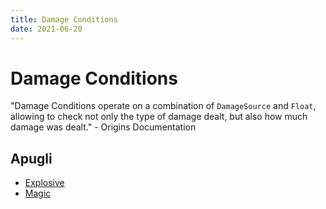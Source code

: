 ```yaml
---
title: Damage Conditions
date: 2021-06-20
---
```


# Damage Conditions

"Damage Conditions operate on a combination of `DamageSource` and `Float`, allowing to check not only the type of damage dealt, but also how much damage was dealt." - Origins Documentation

## Apugli
* [Explosive](explosive)
* [Magic](magic)